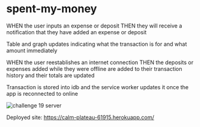 # spent-my-money

WHEN the user inputs an expense or deposit
THEN they will receive a notification that they have added an expense or deposit

Table and graph updates indicating what the transaction is for and what amount immediately

WHEN the user reestablishes an internet connection
THEN the deposits or expenses added while they were offline are added to their transaction history and their totals are updated

Transaction is stored into idb and the service worker updates it once the app is reconnected to online 


![challenge 19 server](https://user-images.githubusercontent.com/87506145/147137641-8af90fea-1ca2-4d2f-aa15-3f754475a1a1.png)

Deployed site: https://calm-plateau-61915.herokuapp.com/

